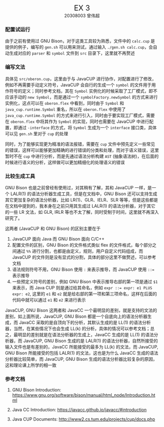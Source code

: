 <center><font size=5>EX 3</font></center>
<center>20308003 曾伟超</center>

### 配置试运行

由于之前有使用过 GNU Bison，对于这类工具较为熟悉，文件中的 `calc.cup` 是提供的例子，编写的 `gen.sh` 可以用来测试，通过输入 `./gen.sh calc.cup`，会自动生成对应的 `parser` 和 `symbol` 文件到 `src` 目录下，这里就不再赘述

### 编写文法

具体见 `src/oberon.cup`，这里由于与 JavaCUP 进行协作，对配置进行了修改，例如不再需要手动定义符号，JavaCUP 会自行的生成一个 `symbol` 的文件用于用作符号的定义；同时参考文档，其在 `Symbol` 实例化的时候采取了工厂模式，即不应该手动的 `new Symbol`，而是通过一个 `symbolFactory.newSymbol` 的方式来进行实例化，这点可以在 `oberon.flex` 中看到，同时由于 `Symbol` 和 `java_cup.runtime.Symbol` 重名，所以在 `oberon.flex` 中使用了 `java_cup.runtime.Symbol` 的方式来进行引入，同时由于要实现工厂模式，需要在 `oberon.flex` 中将其作为 `Symbol` 的实现，同时也需要在 JavaCUP 中进行配置，即通过 `-interface` 的方式，将 `Symbol` 生成为一个 `interface` 接口类，具体可以见 `gen.sh` 里对于 `cup` 的处理

同时，为了能够实现更为精准的语法报错，需要在 `cup` 文件中预先定义一些常见的错误，这样可以能够更加精确的进行错误的分类和处理，而对于语义错误，这里暂时不在 `cup` 中进行分析，而是先通过语法分析构建 `AST` (抽象语法树)，在后面的时候进行语义的分析，这样做可以更加精细化的处理语义的错误

### 比较生成工具

GNU Bison 也是之前曾经有使用过，对其稍有了解，其和 JavaCUP 一样，是一个 LALR(1) 的语法分析器生成工具，但是在文档中，GNU Bison 还可以支持生成其它更加复杂的语法分析器，比如 LR(1)、GLR、IELR、SLR 等等，但是这些都是在文档中提到的，我本身在之前只用其生成过 LALR(1) 的语法分析器，对于其它的一些 LR 文法，如 GLR, IRLR 等也不太了解，同时受制于时间，这里就不再深入研究了。

这两者 (JavaCUP 和 GNU Bison) 的区别主要在于

1. JavaCUP 面向 Java 而 GNU Bison 面向 C/C++
2. 配置文件的区别，GNU Bison 的文件格式类似 flex 的文件格式，每个部分之间通过 `%%` 进行分割，也都是由定义，规则，用户自定义代码组成，而 JavaCUP 的文件则是没有显式的分割，具体的部分这里不做赘述，可以参考文档
3. 语法规则符号不用，GNU Bison 使用 `:` 来表示推导，而 JavaCUP 使用 `::=` 表示推导
4. 一些预定义符号的差别，例如 GNU Bison 中表示推导右部的第一项是通过 `$1` 来表示，而 Java CUP 则是通过给其命名，例如 `expr ::= expr: e1 PLUS expr: e2`, 这里的 `e1` 和 `e2` 就是给右部的第一项和第三项命名，这样在后面的代码中就可以通过 `e1` 和 `e2` 来进行表示

JavaCUP, GNU Bison 这两者和 JavaCC 一个最明显的差别，就是支持的文法的差别，如上面所说，JavaCUP, GNU Bison 都是一个自底向上的语法分析器生成，而 JavaCC 采取的是自顶向下的分析，其默认生成的是 LL(1) 的语法分析器，当然，在某些情况下也会生成 LL(k) 的分析，具体的情况可以参考文档；总之，最明显的差别就是在语法分析器的生成上，JavaCC 生成的是 LL(1) 的语法分析器，而 JavaCUP, GNU Bison 生成的是 LALR(1) 的语法分析器，自然所接受的输入文件也是有差别的，JavaCC 所能接受的最多为 LL(k) 的文法，而 JavaCUP, GNU Bison 所能接受的包括 LALR(1) 的文法，这也是为什么 JavaCC 生成的语法分析器比较简单，而 JavaCUP, GNU Bison 生成的语法分析器比较复杂的原因，这和理论课上所学的相一致

### 参考文档

1. GNU Bison Introduction: https://www.gnu.org/software/bison/manual/html_node/Introduction.html

2. Java CC Introduction: https://javacc.github.io/javacc/#introduction

3. Java CUP Documents: http://www2.cs.tum.edu/projects/cup/docs.php